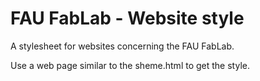 FAU FabLab - Website style
==========================

A stylesheet for websites concerning the FAU FabLab.

Use a web page similar to the sheme.html to get the style.

